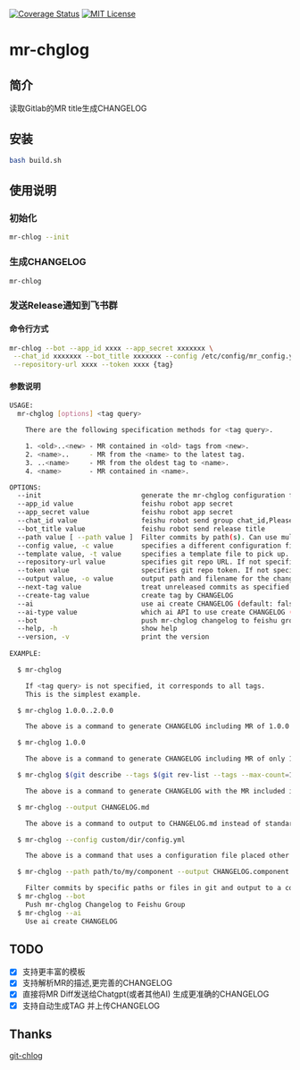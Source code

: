 [![Coverage Status](https://coveralls.io/repos/github/lwydyby/mr-chglog/badge.svg?branch=main)](https://coveralls.io/github/lwydyby/mr-chglog?branch=main)
[![MIT License](http://img.shields.io/badge/license-MIT-blue.svg?style=flat-square)](https://github.com/lwydyby/mr-chglog/blob/master/LICENSE)

# mr-chglog

## 简介

读取Gitlab的MR title生成CHANGELOG

## 安装

```bash
bash build.sh
```

## 使用说明

### 初始化

```bash
mr-chlog --init
```

### 生成CHANGELOG

```bash
mr-chlog
```

### 发送Release通知到飞书群

#### 命令行方式
```bash
mr-chlog --bot --app_id xxxx --app_secret xxxxxxx \
 --chat_id xxxxxxx --bot_title xxxxxxx --config /etc/config/mr_config.yml \
 --repository-url xxxx --token xxxx {tag}
```

#### 参数说明

``` bash
USAGE:
  mr-chglog [options] <tag query>

    There are the following specification methods for <tag query>.

    1. <old>..<new> - MR contained in <old> tags from <new>.
    2. <name>..     - MR from the <name> to the latest tag.
    3. ..<name>     - MR from the oldest tag to <name>.
    4. <name>       - MR contained in <name>.

OPTIONS:
  --init                         generate the mr-chglog configuration file in interactive (default: false)
  --app_id value                 feishu robot app secret
  --app_secret value             feishu robot app secret
  --chat_id value                feishu robot send group chat_id,Please use , to separate multiple
  --bot_title value              feishu robot send release title
  --path value [ --path value ]  Filter commits by path(s). Can use multiple times.
  --config value, -c value       specifies a different configuration file to pick up (default: ".chglog/mr_config.yml")
  --template value, -t value     specifies a template file to pick up. If not specified, use the one in config
  --repository-url value         specifies git repo URL. If not specified, use 'repository_url' in config
  --token value                  specifies git repo token. If not specified, use 'token' in config
  --output value, -o value       output path and filename for the changelogs. If not specified, output to stdout
  --next-tag value               treat unreleased commits as specified tags (EXPERIMENTAL)
  --create-tag value             create tag by CHANGELOG
  --ai                           use ai create CHANGELOG (default: false)
  --ai-type value                which ai API to use create CHANGELOG (default: poe)
  --bot                          push mr-chglog changelog to feishu group (default: false)
  --help, -h                     show help
  --version, -v                  print the version
  
EXAMPLE:

  $ mr-chglog

    If <tag query> is not specified, it corresponds to all tags.
    This is the simplest example.

  $ mr-chglog 1.0.0..2.0.0

    The above is a command to generate CHANGELOG including MR of 1.0.0 to 2.0.0.

  $ mr-chglog 1.0.0

    The above is a command to generate CHANGELOG including MR of only 1.0.0.

  $ mr-chglog $(git describe --tags $(git rev-list --tags --max-count=1))

    The above is a command to generate CHANGELOG with the MR included in the latest tag.

  $ mr-chglog --output CHANGELOG.md

    The above is a command to output to CHANGELOG.md instead of standard output.

  $ mr-chglog --config custom/dir/config.yml

    The above is a command that uses a configuration file placed other than ".chglog/config.yml".

  $ mr-chglog --path path/to/my/component --output CHANGELOG.component.md

    Filter commits by specific paths or files in git and output to a component specific changelog.
  $ mr-chglog --bot 
    Push mr-chglog Changelog to Feishu Group
  $ mr-chglog --ai 
    Use ai create CHANGELOG

```

## TODO

- [x] 支持更丰富的模板
- [x] 支持解析MR的描述,更完善的CHANGELOG
- [x] 直接将MR Diff发送给Chatgpt(或者其他AI) 生成更准确的CHANGELOG
- [x] 支持自动生成TAG 并上传CHANGELOG

## Thanks
[git-chlog](https://github.com/git-chglog/git-chglog)
